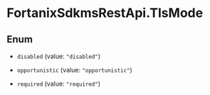 # FortanixSdkmsRestApi.TlsMode

## Enum


* `disabled` (value: `"disabled"`)

* `opportunistic` (value: `"opportunistic"`)

* `required` (value: `"required"`)


